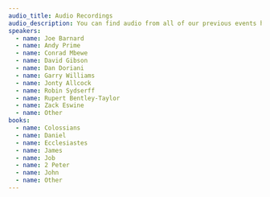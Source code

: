 ```yaml
---
audio_title: Audio Recordings
audio_description: You can find audio from all of our previous events here
speakers:
  - name: Joe Barnard
  - name: Andy Prime
  - name: Conrad Mbewe
  - name: David Gibson
  - name: Dan Doriani
  - name: Garry Williams
  - name: Jonty Allcock
  - name: Robin Sydserff
  - name: Rupert Bentley-Taylor
  - name: Zack Eswine
  - name: Other
books:
  - name: Colossians
  - name: Daniel
  - name: Ecclesiastes
  - name: James
  - name: Job
  - name: 2 Peter
  - name: John
  - name: Other
---
```

